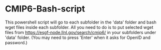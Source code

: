 # CMIP6-Bash-script

This powershell script will go to each subfolder in the 'data' folder and bash wget files inside each subfolder. All you need to do is to put selected wget files from https://esgf-node.llnl.gov/search/cmip6/ in your subfolders under 'data' folder. (You may need to press 'Enter' when it asks for OpenID and password.)
